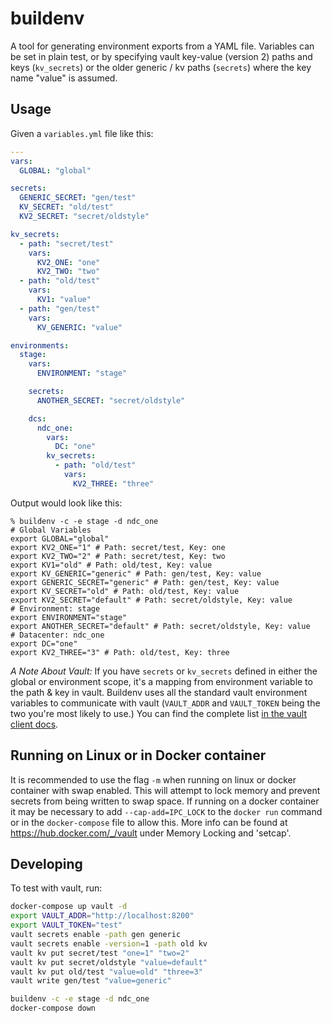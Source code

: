 buildenv
========

A tool for generating environment exports from a YAML file. Variables can be set in plain test, or by specifying vault key-value (version 2) paths and keys (`kv_secrets`) or the older generic / kv paths (`secrets`) where the key name "value" is assumed.

Usage
-----

Given a `variables.yml` file like this:
```yaml
---
vars:
  GLOBAL: "global"

secrets:
  GENERIC_SECRET: "gen/test"
  KV_SECRET: "old/test"
  KV2_SECRET: "secret/oldstyle"

kv_secrets:
  - path: "secret/test"
    vars:
      KV2_ONE: "one"
      KV2_TWO: "two"
  - path: "old/test"
    vars:
      KV1: "value"
  - path: "gen/test"
    vars:
      KV_GENERIC: "value"

environments:
  stage:
    vars:
      ENVIRONMENT: "stage"

    secrets:
      ANOTHER_SECRET: "secret/oldstyle"

    dcs:
      ndc_one:
        vars:
          DC: "one"
        kv_secrets:
          - path: "old/test"
            vars:
              KV2_THREE: "three"
```

Output would look like this:

```
% buildenv -c -e stage -d ndc_one
# Global Variables
export GLOBAL="global"
export KV2_ONE="1" # Path: secret/test, Key: one
export KV2_TWO="2" # Path: secret/test, Key: two
export KV1="old" # Path: old/test, Key: value
export KV_GENERIC="generic" # Path: gen/test, Key: value
export GENERIC_SECRET="generic" # Path: gen/test, Key: value
export KV_SECRET="old" # Path: old/test, Key: value
export KV2_SECRET="default" # Path: secret/oldstyle, Key: value
# Environment: stage
export ENVIRONMENT="stage"
export ANOTHER_SECRET="default" # Path: secret/oldstyle, Key: value
# Datacenter: ndc_one
export DC="one"
export KV2_THREE="3" # Path: old/test, Key: three
```

*A Note About Vault:* If you have `secrets` or `kv_secrets` defined in either the global or environment scope, it's a mapping from environment variable to the path & key in vault. Buildenv uses all the standard vault environment variables to communicate with vault (`VAULT_ADDR` and `VAULT_TOKEN` being the two you're most likely to use.) You can find the complete list [in the vault client docs](https://pkg.go.dev/github.com/hashicorp/vault-client-go@v0.4.2#WithEnvironment).

Running on Linux or in Docker container
----------

It is recommended to use the flag `-m` when running on linux or docker container with swap enabled.  This will attempt to lock memory and prevent secrets from being written to swap space.  If running on a docker container it may be necessary to add `--cap-add=IPC_LOCK` to the `docker run` command or in the `docker-compose` file to allow this. More info can be found at https://hub.docker.com/_/vault under Memory Locking and 'setcap'.

Developing
----------

To test with vault, run:

```bash
docker-compose up vault -d
export VAULT_ADDR="http://localhost:8200"
export VAULT_TOKEN="test"
vault secrets enable -path gen generic
vault secrets enable -version=1 -path old kv
vault kv put secret/test "one=1" "two=2"
vault kv put secret/oldstyle "value=default"
vault kv put old/test "value=old" "three=3"
vault write gen/test "value=generic"

buildenv -c -e stage -d ndc_one
docker-compose down
```

